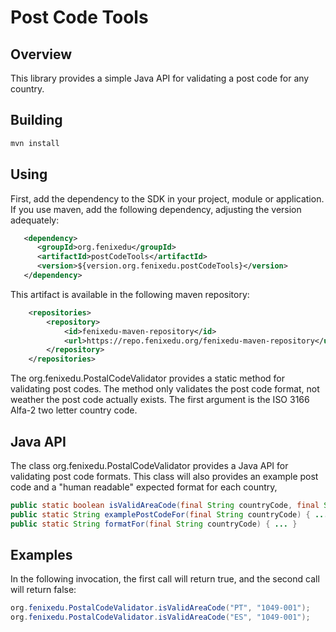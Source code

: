 # Post Code Tools


## Overview

This library provides a simple Java API for validating a post code for any country.


## Building

```bash
mvn install
```

## Using

First, add the dependency to the SDK in your project, module or application.
If you use maven, add the following dependency, adjusting the version adequately:

```xml
   <dependency>
      <groupId>org.fenixedu</groupId>
      <artifactId>postCodeTools</artifactId>
      <version>${version.org.fenixedu.postCodeTools}</version>
   </dependency>
```

This artifact is available in the following maven repository:

```xml
    <repositories>
        <repository>
            <id>fenixedu-maven-repository</id>
            <url>https://repo.fenixedu.org/fenixedu-maven-repository</url>
        </repository>
    </repositories>
```

The org.fenixedu.PostalCodeValidator provides a static method for validating post codes.
The method only validates the post code format, not weather the post code actually exists.
The first argument is the ISO 3166 Alfa-2 two letter country code.


## Java API

The class org.fenixedu.PostalCodeValidator provides a Java API for validating post code 
formats. This class will also provides an example post code and a "human readable" expected 
format for each country,

```java
public static boolean isValidAreaCode(final String countryCode, final String postCode) { ... }
public static String examplePostCodeFor(final String countryCode) { ... }
public static String formatFor(final String countryCode) { ... }
```


## Examples

In the following invocation, the first call will return true, and the second call will return false:

```java
org.fenixedu.PostalCodeValidator.isValidAreaCode("PT", "1049-001");
org.fenixedu.PostalCodeValidator.isValidAreaCode("ES", "1049-001");
```

